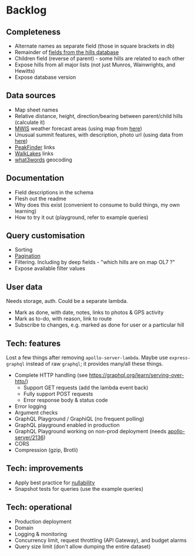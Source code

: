# Backlog

## Completeness

- Alternate names as separate field (those in square brackets in db)
- Remainder of [fields from the hills database](fields-hills-database.md)
- Children field (reverse of parent) - some hills are related to each other
- Expose hills from all major lists (not just Munros, Wainwrights, and Hewitts)
- Expose database version

## Data sources

- Map sheet names
- Relative distance, height, direction/bearing between parent/child hills (calculate it)
- [MWIS](http://www.mwis.org.uk/) weather forecast areas (using map from [here](https://www.walkhighlands.co.uk/Forum/viewtopic.php?f=1&t=85322))
- Unusual summit features, with description, photo url (using data from [here](https://www.walkhighlands.co.uk/Forum/viewtopic.php?f=1&t=91941))
- [PeakFinder](https://www.peakfinder.org) links
- [WalkLakes](https://www.walklakes.co.uk/hill_2367.html) links
- [what3words](https://docs.what3words.com/api/v3/) geocoding

## Documentation

- Field descriptions in the schema
- Flesh out the readme
- Why does this exist (convenient to consume to build things, my own learning)
- How to try it out (playground, refer to example queries)

## Query customisation

- Sorting
- [Pagination](https://graphql.org/learn/pagination/)
- Filtering. Including by deep fields - "which hills are on map OL7 ?"
- Expose available filter values

## User data

Needs storage, auth. Could be a separate lambda.

- Mark as done, with date, notes, links to photos & GPS activity
- Mark as to-do, with reason, link to route
- Subscribe to changes, e.g. marked as done for user or a particular hill

## Tech: features

Lost a few things after removing `apollo-server-lambda`. Maybe use `express-graphql` instead of raw `graphql`; it provides many/all these things.

- Complete HTTP handling (see https://graphql.org/learn/serving-over-http/)
  - Support GET requests (add the lambda event back)
  - Fully support POST requests
  - Error response body & status code
- Error logging
- Argument checks
- GraphQL Playground / GraphiQL (no frequent polling)
- GraphQL playground enabled in production
- GraphQL Playground working on non-prod deployment (needs [apollo-server/2136](https://github.com/apollographql/apollo-server/issues/2136#issuecomment-458465128))
- CORS
- Compression (gzip, Brotli)

## Tech: improvements

- Apply best practice for [nullability](https://graphql.org/learn/best-practices/#nullability)
- Snapshot tests for queries (use the example queries)

## Tech: operational

- Production deployment
- Domain
- Logging & monitoring
- Concurrency limit, request throttling (API Gateway), and budget alarms
- Query size limit (don't allow dumping the entire dataset)
